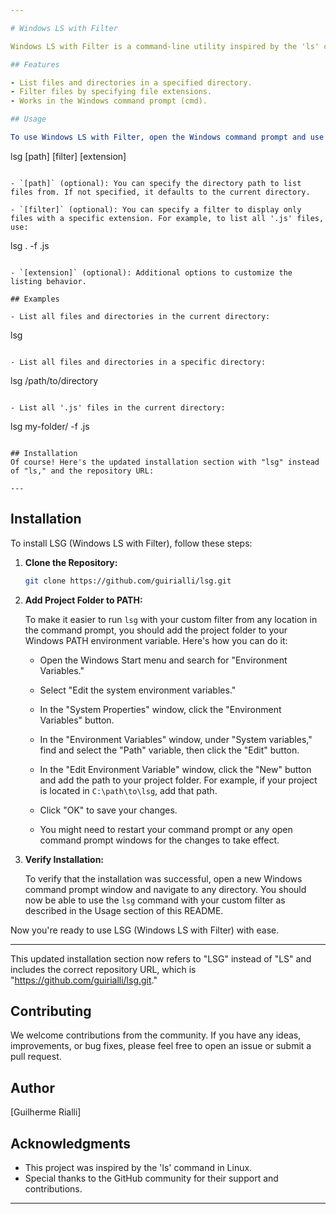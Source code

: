```yaml
---

# Windows LS with Filter

Windows LS with Filter is a command-line utility inspired by the 'ls' command in Linux. It provides a convenient way to list files and directories in the Windows command prompt while also allowing you to filter and display specific file types.

## Features

- List files and directories in a specified directory.
- Filter files by specifying file extensions.
- Works in the Windows command prompt (cmd).

## Usage

To use Windows LS with Filter, open the Windows command prompt and use the following syntax:

```
lsg [path] [filter] [extension]
```

- `[path]` (optional): You can specify the directory path to list files from. If not specified, it defaults to the current directory.

- `[filter]` (optional): You can specify a filter to display only files with a specific extension. For example, to list all '.js' files, use:
  ```
  lsg . -f .js
  ```

- `[extension]` (optional): Additional options to customize the listing behavior.

## Examples

- List all files and directories in the current directory:
  ```
  lsg
  ```

- List all files and directories in a specific directory:
  ```
  lsg /path/to/directory
  ```

- List all '.js' files in the current directory:
  ```
  lsg my-folder/ -f .js
  ```

## Installation
Of course! Here's the updated installation section with "lsg" instead of "ls," and the repository URL:

---
```


## Installation

To install LSG (Windows LS with Filter), follow these steps:

1. **Clone the Repository:**

   ```bash
   git clone https://github.com/guirialli/lsg.git
   ```

2. **Add Project Folder to PATH:**

   To make it easier to run `lsg` with your custom filter from any location in the command prompt, you should add the project folder to your Windows PATH environment variable. Here's how you can do it:

   - Open the Windows Start menu and search for "Environment Variables."

   - Select "Edit the system environment variables."

   - In the "System Properties" window, click the "Environment Variables" button.

   - In the "Environment Variables" window, under "System variables," find and select the "Path" variable, then click the "Edit" button.

   - In the "Edit Environment Variable" window, click the "New" button and add the path to your project folder. For example, if your project is located in `C:\path\to\lsg`, add that path.

   - Click "OK" to save your changes.

   - You might need to restart your command prompt or any open command prompt windows for the changes to take effect.

3. **Verify Installation:**

   To verify that the installation was successful, open a new Windows command prompt window and navigate to any directory. You should now be able to use the `lsg` command with your custom filter as described in the Usage section of this README.

Now you're ready to use LSG (Windows LS with Filter) with ease.


---

This updated installation section now refers to "LSG" instead of "LS" and includes the correct repository URL, which is "https://github.com/guirialli/lsg.git."
## Contributing

We welcome contributions from the community. If you have any ideas, improvements, or bug fixes, please feel free to open an issue or submit a pull request.

## Author

[Guilherme Rialli]

## Acknowledgments

- This project was inspired by the 'ls' command in Linux.
- Special thanks to the GitHub community for their support and contributions.

---
